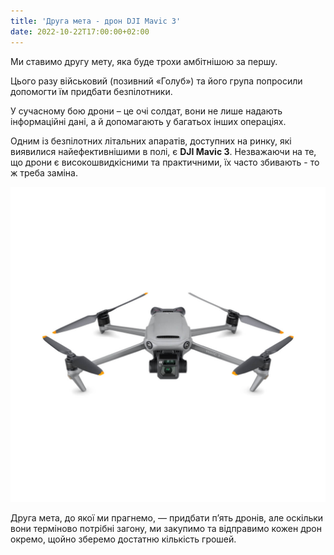 ```yaml
---
title: 'Друга мета - дрон DJI Mavic 3'
date: 2022-10-22T17:00:00+02:00
---
```


Ми ставимо другу мету, яка буде трохи амбітнішою за першу.

Цього разу військовий (позивний «Голуб») та його група попросили допомогти їм придбати безпілотники.

У сучасному бою дрони – це очі солдат, вони не лише надають інформаційні дані, а й допомагають у багатьох інших операціях.

Одним із безпілотних літальних апаратів, доступних на ринку, які виявилися найефективнішими в полі, є **DJI Mavic 3**. Незважаючи на те, що дрони є високошвидкісними та практичними, їх часто збивають - то ж треба заміна.

![Drone](./mavic.jpg 'DJI Mavic 3')

Друга мета, до якої ми прагнемо, — придбати п’ять дронів, але оскільки вони терміново потрібні загону, ми закупимо та відправимо кожен дрон окремо, щойно зберемо достатню кількість грошей.
